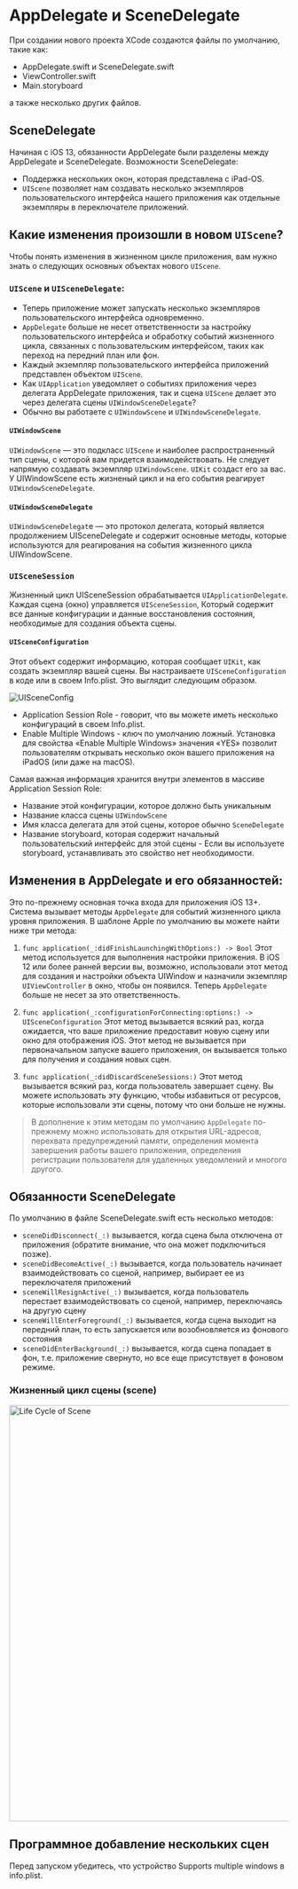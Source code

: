 # AppDelegate и SceneDelegate
При создании нового проекта XCode создаются файлы по умолчанию, такие как:
- AppDelegate.swift и SceneDelegate.swift
- ViewController.swift
- Main.storyboard

а также несколько других файлов.

## SceneDelegate
Начиная с iOS 13, обязанности AppDelegate были разделены между AppDelegate и SceneDelegate.
Возможности SceneDelegate:
- Поддержка нескольких окон, которая представлена с iPad-OS.
- `UIScene` позволяет нам создавать несколько экземпляров пользовательского интерфейса нашего приложения как отдельные экземпляры в переключателе приложений.

## Какие изменения произошли в новом `UIScene`?
Чтобы понять изменения в жизненном цикле приложения, вам нужно знать о следующих основных объектах нового `UIScene`.

### `UIScene` и `UISceneDelegate`:
- Теперь приложение может запускать несколько экземпляров пользовательского интерфейса одновременно.
- `AppDelegate` больше не несет ответственности за настройку пользовательского интерфейса и обработку событий жизненного цикла, связанных с пользовательским интерфейсом, таких как переход на передний план или фон.
- Каждый экземпляр пользовательского интерфейса приложений представлен объектом `UIScene`.
- Как `UIApplication` уведомляет о событиях приложения через делегата AppDelegate приложения, так и сцена `UIScene` делает это через делегата сцены `UIWindowSceneDelegate`? 
- Обычно вы работаете с `UIWindowScene` и `UIWindowSceneDelegate`.

#### `UIWindowScene`
`UIWindowScene` — это подкласс `UIScene` и наиболее распространенный тип сцены, с которой вам придется взаимодействовать.
Не следует напрямую создавать экземпляр `UIWindowScene`. `UIKit` создаст его за вас. У UIWindowScene есть жизненый цикл и на его события реагирует `UIWindowSceneDelegate`.

#### `UIWindowSceneDelegate`
`UIWindowSceneDelegat`e — это протокол делегата, который является продолжением UISceneDelegate и содержит основные методы, которые используются для реагирования на события жизненного цикла UIWindowScene.

### `UISceneSession`
Жизненный цикл UISceneSession обрабатывается `UIApplicationDelegate`. Каждая сцена (окно) управляется `UISceneSession`, Который содержит все данные конфигурации и данные восстановления состояния, необходимые для создания объекта сцены.

#### `UISceneConfiguration`
Этот объект содержит информацию, которая сообщает `UIKit`, как создать экземпляр вашей сцены. Вы настраиваете `UISceneConfiguration` в коде или в своем Info.plist. Это выглядит следующим образом.

![UISceneConfig](https://github.com/DenDmitriev/iOS-Interview/assets/65191747/d14db7f0-e3df-4f40-89dc-a50f4a37312f)

- Application Session Role - говорит, что вы можете иметь несколько конфигураций в своем Info.plist.
- Enable Multiple Windows - ключ по умолчанию ложный. Установка для свойства «Enable Multiple Windows» значения «YES» позволит пользователям открывать несколько окон вашего приложения на iPadOS (или даже на macOS).

Самая важная информация хранится внутри элементов в массиве Application Session Role:
- Название этой конфигурации, которое должно быть уникальным
- Название класса сцены `UIWindowScene`
- Имя класса делегата для этой сцены, которое обычно `SceneDelegate`
- Название storyboard, которая содержит начальный пользовательский интерфейс для этой сцены - Если вы используете storyboard, устанавливать это свойство нет необходимости.


## Изменения в AppDelegate и его обязанностей:
Это по-прежнему основная точка входа для приложения iOS 13+. Система вызывает методы `AppDelegate` для событий жизненного цикла уровня приложения.
В шаблоне Apple по умолчанию вы можете найти ниже три метода:
1. `func application(_:didFinishLaunchingWithOptions:) -> Bool`
Этот метод используется для выполнения настройки приложения.
В iOS 12 или более ранней версии вы, возможно, использовали этот метод для создания и настройки объекта UIWindow и назначили экземпляр `UIViewController` в окно, чтобы он появился. Теперь `AppDelegate` больше не несет за это ответственность.

2. `func application(_:configurationForConnecting:options:) -> UISceneConfiguration`
Этот метод вызывается всякий раз, когда ожидается, что ваше приложение предоставит новую сцену или окно для отображения iOS.
Этот метод не вызывается при первоначальном запуске вашего приложения, он вызывается только для получения и создания новых сцен.

3. `func application(_:didDiscardSceneSessions:)`
Этот метод вызывается всякий раз, когда пользователь завершает сцену.
Вы можете использовать эту функцию, чтобы избавиться от ресурсов, которые использовали эти сцены, потому что они больше не нужны.

> В дополнение к этим методам по умолчанию `AppDelegate` по-прежнему можно использовать для открытия URL-адресов, перехвата предупреждений памяти, определения момента завершения работы вашего приложения, определения регистрации пользователя для удаленных уведомлений и многого другого.

## Обязанности SceneDelegate
По умолчанию в файле SceneDelegate.swift есть несколько методов:
- `sceneDidDisconnect(_:)` вызывается, когда сцена была отключена от приложения (обратите внимание, что она может подключиться позже).
- `sceneDidBecomeActive(_:)` вызывается, когда пользователь начинает взаимодействовать со сценой, например, выбирает ее из переключателя приложений
- `sceneWillResignActive(_:)` вызывается, когда пользователь перестает взаимодействовать со сценой, например, переключаясь на другую сцену
- `sceneWillEnterForeground(_:)` вызывается, когда сцена выходит на передний план, то есть запускается или возобновляется из фонового состояния
- `sceneDidEnterBackground(_:)` вызывается, когда сцена попадает в фон, т.е. приложение свернуто, но все еще присутствует в фоновом режиме.

### Жизненный цикл сцены (scene)

<img width="750" alt="Life Cycle of Scene" src="https://github.com/DenDmitriev/iOS-Interview/assets/65191747/1231c3be-21c0-48ca-86ae-28495dd233b9">

## Программное добавление нескольких сцен
Перед запуском убедитесь, что устройство Supports multiple windows в info.plist. 
